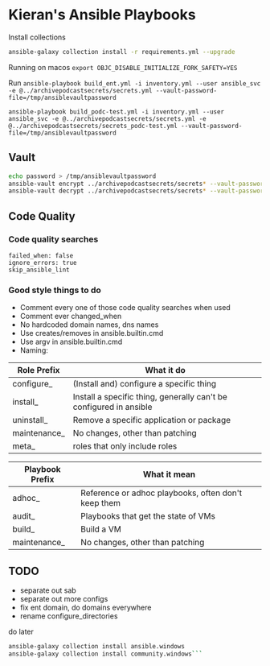 # Kieran's Ansible Playbooks

Install collections

```bash
ansible-galaxy collection install -r requirements.yml --upgrade
```

Running on macos
`export OBJC_DISABLE_INITIALIZE_FORK_SAFETY=YES`

Run
`ansible-playbook build_ent.yml -i inventory.yml --user ansible_svc -e @../archivepodcastsecrets/secrets.yml --vault-password-file=/tmp/ansiblevaultpassword`

`ansible-playbook build_podc-test.yml -i inventory.yml --user ansible_svc -e @../archivepodcastsecrets/secrets.yml -e @../archivepodcastsecrets/secrets_podc-test.yml --vault-password-file=/tmp/ansiblevaultpassword`

## Vault

```bash
echo password > /tmp/ansiblevaultpassword
ansible-vault encrypt ../archivepodcastsecrets/secrets* --vault-password-file=/tmp/ansiblevaultpassword
ansible-vault decrypt ../archivepodcastsecrets/secrets* --vault-password-file=/tmp/ansiblevaultpassword
```

## Code Quality

### Code quality searches

```text
failed_when: false
ignore_errors: true
skip_ansible_lint
```

### Good style things to do

* Comment every one of those code quality searches when used
* Comment ever changed_when
* No hardcoded domain names, dns names
* Use creates/removes in ansible.builtin.cmd
* Use argv in ansible.builtin.cmd
* Naming:

| Role Prefix  | What it do                                                         |
|--------------|--------------------------------------------------------------------|
| configure_   | (Install and) configure a specific thing                           |
| install_     | Install a specific thing, generally can't be configured in ansible |
| uninstall_   | Remove a specific application or package                           |
| maintenance_ | No changes, other than patching                                    |
| meta_        | roles that only include roles                                      |

| Playbook Prefix | What it mean                                        |
|-----------------|-----------------------------------------------------|
| adhoc_          | Reference or adhoc playbooks, often don't keep them |
| audit_          | Playbooks that get the state of VMs                 |
| build_          | Build a VM                                          |
| maintenance_    | No changes, other than patching                     |

## TODO

* separate out sab
* separate out more configs
* fix ent domain, do domains everywhere
* rename configure_directories

do later

```bash
ansible-galaxy collection install ansible.windows
ansible-galaxy collection install community.windows```

